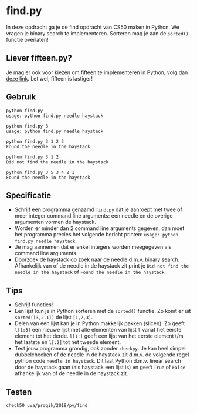 # find.py

In deze opdracht ga je de find opdracht van CS50 maken in Python. We vragen je binary search te implementeren. Sorteren mag je aan de `sorted()` functie overlaten!

## Liever fifteen.py?

Je mag er ook voor kiezen om fifteen te implementeren in Python, volg dan [deze link](/problems/fifteen_py). Let wel, fifteen is lastiger!

## Gebruik

	python find.py
	usage: python find.py needle haystack

	python find.py 3
	usage: python find.py needle haystack

	python find.py 3 1 2 3
	Found the needle in the haystack

	python find.py 3 1 2
	Did not find the needle in the haystack

	python find.py 3 5 3 4 2 1
	Found the needle in the haystack

## Specificatie

* Schrijf een programma genaamd `find.py` dat je aanroept met twee of meer integer command line arguments: een needle en de overige argumenten vormen de haystack.
* Worden er minder dan 2 command line arguments gegeven, dan moet het programma precies het volgende bericht printen: `usage: python find.py needle haystack`.
* Je mag aannemen dat er enkel integers worden meegegeven als command line arguments.
* Doorzoek de haystack op zoek naar de needle d.m.v. binary search. Afhankelijk van of de needle in de haystack zit print je `Did not find the needle in the haystack` of `Found the needle in the haystack`.


## Tips

* Schrijf functies!
* Een lijst kun je in Python sorteren met de `sorted()` functie. Zo komt er uit `sorted([3,2,1])` de lijst `[1,2,3]`.
* Delen van een lijst kan je in Python makkelijk pakken (slicen). Zo geeft `l[1:3]` een nieuwe lijst met alle elementen van lijst `l` vanaf het eerste element tot het derde. `l[1:]` geeft een lijst van het eerste element t/m het laatste en `l[:2]` tot het tweede element.
* Test jouw programma grondig, ook zonder `checkpy`. Je kan heel simpel dubbelchecken of de needle in de haystack zit d.m.v. de volgende regel python code `needle in haystack`. Dit laat Python d.m.v. linear search door de haystack gaan (als haystack een lijst is) en geeft `True` of `False` afhankelijk van of de needle in de haystack zit.


## Testen

	check50 uva/progik/2018/py/find
